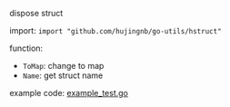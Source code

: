 dispose struct

import: `import "github.com/hujingnb/go-utils/hstruct"`

function:

* `ToMap`: change to map
* `Name`: get struct name

example code: [example_test.go](./example_test.go)